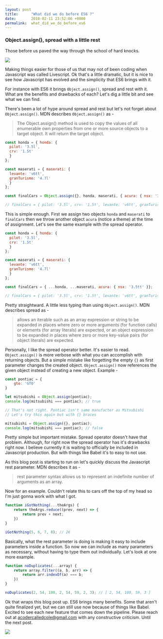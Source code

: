 ```yaml
---
layout: post
title:      "What did we do before ES6 ?"
date:       2018-02-11 23:52:06 +0000
permalink:  what_did_we_do_before_es6
---
```


### Object.assign(), spread with a little rest

Those before us paved the way through the school of hard knocks.

![](https://media.giphy.com/media/119XrYvOgGgU0/giphy.gif)

Making things easier for those of us that may not of been coding when Javascript was called Livescript. Ok that's a little dramatic, but it is nice to see how Javascript has evolved and the simplicity that ES6 brings with it.

For instance with ES6 it brings `Object.assign()`, spread and rest with it. What are the benefits and drawbacks of each? Let's dig a little bit and see what we can find.

There's been a lot of hype around spread and rest but let's not forget about `Object.assign()`. MDN describes `Object.assign()` as -

> The Object.assign() method is used to copy the values of all enumerable own properties from one or more source objects to a target object. It will return the target object.

```javascript
const honda = { honda: {
  pilot: '3.5l',
  crv: '1.5t'
  }
};

const maserati = { maserati: {
  levante: 'v6tt',
  granTurismo: '4.7l'
  }
};

const finalCars = Object.assign({}, honda, maserati, { acura: { nsx: '3.5tt' } });

// finalCars = { pilot: '3.5l', crv: '1.5t', levante: 'v6tt', granTurismo: '4.7l', nsx: '3.5tt' };
```

This is simple enough. First we assign two objects `honda` and `maserati` to `finalCars` then we throw another object `acura` (notice a theme) at the time of assignment. Let's see the same example with the spread operator.

```javascript
const honda = { honda: {
  pilot: '3.5l',
  crv: '1.5t'
  }
};

const maserati = { maserati: {
  levante: 'v6tt',
  granTurismo: '4.7l'
  }
};

const finalCars = { ...honda, ...maserati, acura: { nsx: '3.5tt' }};

// finalCars = { pilot: '3.5l', crv: '1.5t', levante: 'v6tt', granTurismo: '4.7l', nsx: '3.5tt' };
```

Pretty straightward. A little less typing than using `Object.assign()`. MDN describes spread as - 

> allows an iterable such as an array expression or string to be expanded in places where zero or more arguments (for function calls) or elements (for array literals) are expected, or an object expression to be expanded in places where zero or more key-value pairs (for object literals) are expected.

Personally, I like the spread operator better. It's easier to read. `Object.assign()` is more verbose with what you can accomplish with returning objects. But a simple mistake like forgetting the empty `{}` as first parameter changes the created object. `Object.assign()` now references the given object instead of creating a new object. Example -

```javascript
const pontiac = { 
    gto: 'GTO'
}

let mitsubishi = Object.assign(pontiac);
console.log(mitsubishi === pontiac); // true

// That's not right. Pontiac isn't same manufacter as Mitsubishi
// Let's try this again but with {} braces

mitsubishi = Object.assign({}, pontiac);
console.log(mitsubishi === pontiac); // false
```

Pretty simple but important mistake. Spread operator doesn't have that problem. Although, for right now the spread operator has it's drawbacks right now. I believe currently it is waiting to officially be included in Javascript production. But with things like Babel it's to easy to not use. 

As this blog post is starting to run on let's quickly discuss the Javascript rest parameter. MDN describes it as - 

> rest parameter syntax allows us to represent an indefinite number of arguments as an array.

Now for an example. Couldn't relate this to cars off the top of my head so I'm just gonna work with what I got.

```javascript
function iGotNothing(...theArgs) {
    return theArgs.reduce((prev, next) => {
        return prev + next;
    })
}

iGotNothing(5, 6, 7, 8); // 26
```

Basically, what the rest parameter is doing is making it easy to include parameters inside a function. So now we can include as many parameters as necessary, without having to type them out individually. Let's look at one more example.

```javascript
function noDuplicates(...array) {
    return array.filter((a, b, arr) => {
        return arr.indexOf(a) === b;
    })
}

noDuplicates(2, 54, 100, 2, 54, 59, 2, 3); // [ 2, 54, 100, 59, 3 ]
```

Ok that wraps this blog post up. ES6 brings many benefits. Some that aren't quite finalized yet, but we can still use now because of things like Babel. Excited to see each new feature that comes down the pipeline. Please reach out at acodercalledcole@gmail.com with any constructive criticism. Until the next post.

![](https://media.giphy.com/media/QoesEe6tCbLyw/giphy.gif)

